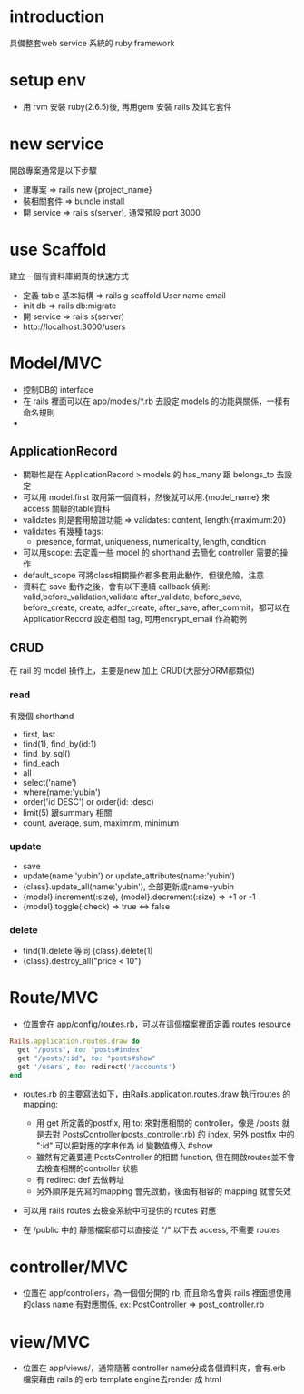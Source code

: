 # introduction
具備整套web service 系統的 ruby framework

# setup env
*  用 rvm 安裝 ruby(2.6.5)後, 再用gem 安裝 rails 及其它套件

# new service
開啟專案通常是以下步驟
*  建專案 => rails new {project_name}
*  裝相關套件 => bundle install
*  開 service => rails s(server), 通常預設 port 3000

# use Scaffold
建立一個有資料庫網頁的快速方式
*  定義 table 基本結構 => rails g scaffold User name email
*  init db => rails db:migrate
*  開 service => rails s(server)
*  http://localhost:3000/users

# Model/MVC
*  控制DB的 interface
*  在 rails 裡面可以在 app/models/*.rb 去設定 models 的功能與關係，一樣有命名規則
*  
## ApplicationRecord
*  關聯性是在 ApplicationRecord > models 的 has_many 跟 belongs_to 去設定
*  可以用 model.first 取用第一個資料，然後就可以用.{model_name} 來 access 關聯的table資料
*  validates 則是套用驗證功能 => validates: content, length:{maximum:20}
*  validates 有幾種 tags:
   *  presence, format, uniqueness, numericality, length, condition
*  可以用scope: 去定義一些 model 的 shorthand 去簡化 controller 需要的操作
*  default_scope 可將class相關操作都多套用此動作，但很危險，注意
*  資料在 save 動作之後，會有以下連續 callback 偵測: valid,before_validation,validate after_validate, before_save, before_create, create, adfer_create, after_save, after_commit，都可以在 ApplicationRecord 設定相關 tag, 可用encrypt_email 作為範例

## CRUD
在 rail 的 model 操作上，主要是new 加上 CRUD(大部分ORM都類似)
### read
有幾個 shorthand
*  first, last
*  find(1), find_by(id:1)
*  find_by_sql()
*  find_each
*  all
*  select('name')
*  where(name:'yubin')
*  order('id DESC') or order(id: :desc)
*  limit(5)
跟summary 相關
*  count, average, sum, maximnm, minimum
### update
*  save
*  update(name:'yubin') or update_attributes(name:'yubin')
*  {class}.update_all(name:'yubin'), 全部更新成name=yubin
*  {model}.increment(:size),  {model}.decrement(:size) => +1 or -1
*  {model}.toggle(:check) => true <=> false
### delete
*  find(1).delete 等同 {class}.delete(1)
*  {class}.destroy_all("price < 10")

# Route/MVC
*  位置會在 app/config/routes.rb，可以在這個檔案裡面定義 routes resource
```ruby
Rails.application.routes.draw do
  get "/posts", to: "posts#index"
  get "/posts/:id", to: "posts#show"
  get '/users', to: redirect('/accounts')
end
```
*  routes.rb 的主要寫法如下，由Rails.application.routes.draw 執行routes 的 mapping:
    *  用 get 所定義的postfix, 用 to: 來對應相關的 controller，像是 /posts 就是去對 PostsController(posts_controller.rb) 的 index, 另外 postfix 中的 ":id" 可以把對應的字串作為 id 變數值傳入 #show
    *  雖然有定義要連 PostsController 的相關 function, 但在開啟routes並不會去檢查相關的controller 狀態
    *  有 redirect def 去做轉址
    *  另外順序是先寫的mapping 會先啟動，後面有相容的 mapping 就會失效

*  可以用 rails routes 去檢查系統中可提供的 routes 對應
*  在 /public 中的 靜態檔案都可以直接從 "/" 以下去 access, 不需要 routes

# controller/MVC
*  位置在 app/controllers，為一個個分開的 rb, 而且命名會與 rails 裡面想使用的class name 有對應關係, ex: PostController => post_controller.rb

# view/MVC
*  位置在 app/views/，通常隨著 controller name分成各個資料夾，會有.erb 檔案藉由 rails 的 erb template engine去render 成 html